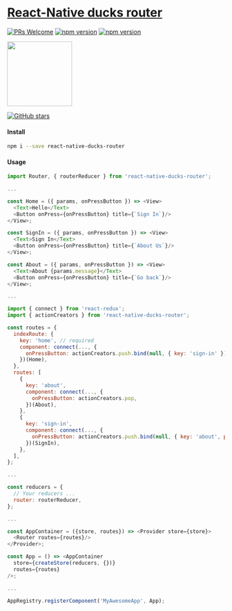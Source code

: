 # [React-Native ducks router](/) 
[![PRs Welcome](https://img.shields.io/badge/PRs-welcome-brightgreen.svg?style=flat-square)](CONTRIBUTING.md#pull-requests) [![npm version](https://img.shields.io/npm/v/react-native-ducks-router.svg?style=flat-square)](https://www.npmjs.com/package/react-native-ducks-router) [![npm version](https://img.shields.io/npm/dm/react-native-ducks-router.svg?style=flat-square)](https://www.npmjs.com/package/react-native-ducks-router)

<img src="https://cl.ly/1n1C0v1y1g3V/ducks_roter.png" height="150"/>

[![GitHub stars](https://img.shields.io/github/stars/badges/react-native-ducks-router.svg?style=social&label=Star)](https://github.com/intpp/react-native-ducks-router)

#### Install

```bash
npm i --save react-native-ducks-router
```

#### Usage

```js
import Router, { routerReducer } from 'react-native-ducks-router';

...

const Home = ({ params, onPressButton }) => <View>
  <Text>Hello</Text>
  <Button onPress={onPressButton} title={`Sign In`}/>
</View>;

const SignIn = ({ params, onPressButton }) => <View>
  <Text>Sign In</Text>
  <Button onPress={onPressButton} title={`About Us`}/>
</View>;

const About = ({ params, onPressButton }) => <View>
  <Text>About {params.message}</Text>
  <Button onPress={onPressButton} title={`Go back`}/>
</View>;

...

import { connect } from 'react-redux';
import { actionCreators } from 'react-native-ducks-router';

const routes = {
  indexRoute: {
    key: 'home', // required
    component: connect(..., {
      onPressButton: actionCreators.push.bind(null, { key: 'sign-in' }),
    })(Home),
  },
  routes: [
    {
      key: 'about',
      component: connect(..., {
        onPressButton: actionCreators.pop,
      })(About),
    },
    {
      key: 'sign-in',
      component: connect(..., {
        onPressButton: actionCreators.push.bind(null, { key: 'about', params: { message: 'Hello' } }),
      })(SignIn),
    },
  ],
};

...

const reducers = {
  // Your reducers ...
  router: routerReducer,
};

...

const AppContainer = ({store, routes}) => <Provider store={store}>
  <Router routes={routes}/>
</Provider>;

const App = () => <AppContainer
  store={createStore(reducers, {})}
  routes={routes}
/>;

...

AppRegistry.registerComponent('MyAwesomeApp', App);
```
